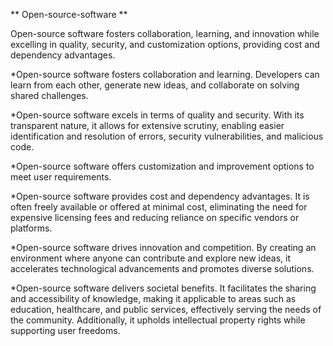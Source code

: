 ** Open-source-software **

 Open-source software fosters collaboration, learning, and innovation while excelling in quality, security, and customization options, providing cost and dependency advantages.

*Open-source software fosters collaboration and learning. Developers can learn from each other, generate new ideas, and collaborate on solving shared challenges.

*Open-source software excels in terms of quality and security. With its transparent nature, it allows for extensive scrutiny, enabling easier identification and resolution of errors, security vulnerabilities, and malicious code.

*Open-source software offers customization and improvement options to meet user requirements.

*Open-source software provides cost and dependency advantages. It is often freely available or offered at minimal cost, eliminating the need for expensive licensing fees and reducing reliance on specific vendors or platforms.

*Open-source software drives innovation and competition. By creating an environment where anyone can contribute and explore new ideas, it accelerates technological advancements and promotes diverse solutions.

*Open-source software delivers societal benefits. It facilitates the sharing and accessibility of knowledge, making it applicable to areas such as education, healthcare, and public services, effectively serving the needs of the community. Additionally, it upholds intellectual property rights while supporting user freedoms.
